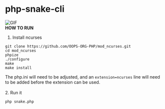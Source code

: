 # php-snake-cli
![GIF](https://i.ibb.co/XtKQdqG/2024-02-09-23-24-11-online-video-cutter-com.gif)
<br>
<b>HOW TO RUN</b>
<br>
1. Install ncurses
```properties
git clone https://github.com/OOPS-ORG-PHP/mod_ncurses.git
cd mod_ncurses
phpize
./configure
make
make install
```
The php.ini will need to be adjusted, and an `extension=ncurses` line will need to be added before the extension can be used.
<br>
<br>
2. Run it
<br>
```properties
php snake.php
```

